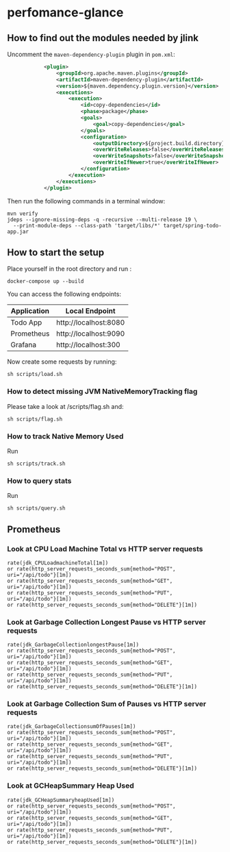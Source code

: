 # perfomance-glance

## How to find out the modules needed by jlink

Uncomment the `maven-dependency-plugin` plugin in `pom.xml`:

```xml
            <plugin>
                <groupId>org.apache.maven.plugins</groupId>
                <artifactId>maven-dependency-plugin</artifactId>
                <version>${maven.dependency.plugin.version}</version>
                <executions>
                    <execution>
                        <id>copy-dependencies</id>
                        <phase>package</phase>
                        <goals>
                            <goal>copy-dependencies</goal>
                        </goals>
                        <configuration>
                            <outputDirectory>${project.build.directory}/libs</outputDirectory>
                            <overWriteReleases>false</overWriteReleases>
                            <overWriteSnapshots>false</overWriteSnapshots>
                            <overWriteIfNewer>true</overWriteIfNewer>
                        </configuration>
                    </execution>
                </executions>
            </plugin>
```
Then run the following commands in a terminal window:

```shell
mvn verify
jdeps --ignore-missing-deps -q -recursive --multi-release 19 \
  --print-module-deps --class-path 'target/libs/*' target/spring-todo-app.jar
```

## How to start the setup

Place yourself in the root directory and run :
```shell
docker-compose up --build
```
You can access the following endpoints:
 
| Application | Local Endpoint        |
|-------------|-----------------------|
| Todo App    | http://localhost:8080 |
| Prometheus  | http://localhost:9090 |
| Grafana     | http://localhost:300  |

Now create some requests by running:

```shell
sh scripts/load.sh
```

### How to detect missing JVM NativeMemoryTracking flag

Please take a look at /scripts/flag.sh and:

```shell
sh scripts/flag.sh
```

### How to track Native Memory Used 
Run

```shell
sh scripts/track.sh
```
### How to query stats
Run

```shell
sh scripts/query.sh
```

## Prometheus
### Look at CPU Load Machine Total vs HTTP server requests

```shell
rate(jdk_CPULoadmachineTotal[1m]) 
or rate(http_server_requests_seconds_sum{method="POST", uri="/api/todo"}[1m]) 
or rate(http_server_requests_seconds_sum{method="GET", uri="/api/todo"}[1m]) 
or rate(http_server_requests_seconds_sum{method="PUT", uri="/api/todo"}[1m])
or rate(http_server_requests_seconds_sum{method="DELETE"}[1m]) 
```

### Look at Garbage Collection Longest Pause vs HTTP server requests

```shell
rate(jdk_GarbageCollectionlongestPause[1m]) 
or rate(http_server_requests_seconds_sum{method="POST", uri="/api/todo"}[1m]) 
or rate(http_server_requests_seconds_sum{method="GET", uri="/api/todo"}[1m]) 
or rate(http_server_requests_seconds_sum{method="PUT", uri="/api/todo"}[1m])
or rate(http_server_requests_seconds_sum{method="DELETE"}[1m]) 
```

### Look at Garbage Collection Sum of Pauses vs HTTP server requests

```shell
rate(jdk_GarbageCollectionsumOfPauses[1m]) 
or rate(http_server_requests_seconds_sum{method="POST", uri="/api/todo"}[1m]) 
or rate(http_server_requests_seconds_sum{method="GET", uri="/api/todo"}[1m]) 
or rate(http_server_requests_seconds_sum{method="PUT", uri="/api/todo"}[1m])
or rate(http_server_requests_seconds_sum{method="DELETE"}[1m]) 
```
### Look at GCHeapSummary Heap Used

```shell
rate(jdk_GCHeapSummaryheapUsed[1m]) 
or rate(http_server_requests_seconds_sum{method="POST", uri="/api/todo"}[1m]) 
or rate(http_server_requests_seconds_sum{method="GET", uri="/api/todo"}[1m]) 
or rate(http_server_requests_seconds_sum{method="PUT", uri="/api/todo"}[1m])
or rate(http_server_requests_seconds_sum{method="DELETE"}[1m]) 
```


